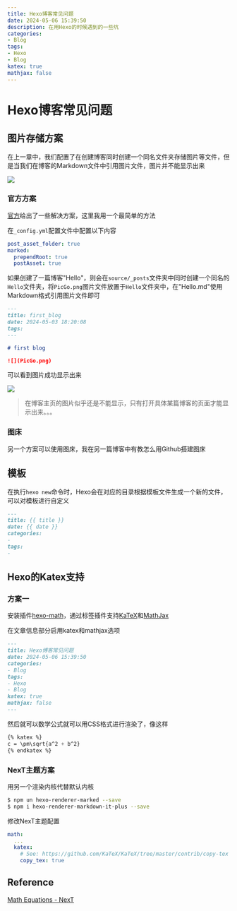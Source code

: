 ```yaml
---
title: Hexo博客常见问题
date: 2024-05-06 15:39:50
description: 在用Hexo的时候遇到的一些坑
categories:
- Blog
tags:
- Hexo
- Blog
katex: true
mathjax: false
---
```


# Hexo博客常见问题

## 图片存储方案

在上一章中，我们配置了在创建博客同时创建一个同名文件夹存储图片等文件，但是当我们在博客的Markdown文件中引用图片文件，图片并不能显示出来

<img src="Image_Reference_Failed.png" style="max-width:100%;">

### 官方方案

[官方](https://hexo.io/docs/asset-folders.html)给出了一些解决方案，这里我用一个最简单的方法

在`_config.yml`配置文件中配置以下内容

```yml [Blogroot]/_config.yml
post_asset_folder: true
marked:
  prependRoot: true
  postAsset: true
```

如果创建了一篇博客"Hello"，则会在`source/_posts`文件夹中同时创建一个同名的`Hello`文件夹，将`PicGo.png`图片文件放置于`Hello`文件夹中，在"Hello.md"使用Markdown格式引用图片文件即可


```md source/_posts/first_blog.md
---
title: first_blog
date: 2024-05-03 18:20:08
tags:
---

# first blog

![](PicGo.png)
```

可以看到图片成功显示出来

<img src="Image_Displayed.png" style="max-width:100%;">

> 在博客主页的图片似乎还是不能显示，只有打开具体某篇博客的页面才能显示出来。。。

### 图床

另一个方案可以使用图床，我在另一篇博客中有教怎么用Github搭建图床

## 模板

在执行`hexo new`命令时，Hexo会在对应的目录根据模板文件生成一个新的文件，可以对模板进行自定义

```md scaffolds/post.md
---
title: {{ title }}
date: {{ date }}
categories: 
- 
tags: 
- 
```

## Hexo的Katex支持

### 方案一

安装插件[hexo-math](https://github.com/hexojs/hexo-math)，通过标签插件支持[KaTeX](https://katex.org/)和[MathJax](https://www.mathjax.org/)

在文章信息部分启用katex和mathjax选项

```md
---
title: Hexo博客常见问题
date: 2024-05-06 15:39:50
categories:
- Blog
tags:
- Hexo
- Blog
katex: true
mathjax: false
---
```

然后就可以数学公式就可以用CSS格式进行渲染了，像这样

```css
{% katex %}
c = \pm\sqrt{a^2 + b^2}
{% endkatex %}
```

### NexT主题方案

用另一个渲染内核代替默认内核

```sh
$ npm un hexo-renderer-marked --save
$ npm i hexo-renderer-markdown-it-plus --save
```

修改NexT主题配置

```yml [Blogroot]/_config.next.yml
math:
  ...
  katex:
    # See: https://github.com/KaTeX/KaTeX/tree/master/contrib/copy-tex
    copy_tex: true
```

## Reference

[Math Equations - NexT](https://theme-next.js.org/docs/third-party-services/math-equations.html?highlight=math)
